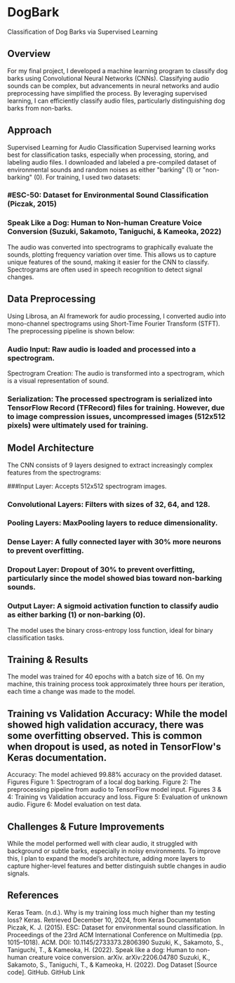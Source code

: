 # DogBark
Classification of Dog Barks via Supervised Learning

## Overview
For my final project, I developed a machine learning program to classify dog barks using Convolutional Neural Networks (CNNs). Classifying audio sounds can be complex, but advancements in neural networks and audio preprocessing have simplified the process. By leveraging supervised learning, I can efficiently classify audio files, particularly distinguishing dog barks from non-barks.

## Approach
Supervised Learning for Audio Classification
Supervised learning works best for classification tasks, especially when processing, storing, and labeling audio files. I downloaded and labeled a pre-compiled dataset of environmental sounds and random noises as either "barking" (1) or "non-barking" (0). For training, I used two datasets:

### #ESC-50: Dataset for Environmental Sound Classification (Piczak, 2015)
### Speak Like a Dog: Human to Non-human Creature Voice Conversion (Suzuki, Sakamoto, Taniguchi, & Kameoka, 2022)
The audio was converted into spectrograms to graphically evaluate the sounds, plotting frequency variation over time. This allows us to capture unique features of the sound, making it easier for the CNN to classify. Spectrograms are often used in speech recognition to detect signal changes.

## Data Preprocessing
Using Librosa, an AI framework for audio processing, I converted audio into mono-channel spectrograms using Short-Time Fourier Transform (STFT). The preprocessing pipeline is shown below:

### Audio Input: Raw audio is loaded and processed into a spectrogram.
Spectrogram Creation: The audio is transformed into a spectrogram, which is a visual representation of sound.
### Serialization: The processed spectrogram is serialized into TensorFlow Record (TFRecord) files for training. However, due to image compression issues, uncompressed images (512x512 pixels) were ultimately used for training.
## Model Architecture
The CNN consists of 9 layers designed to extract increasingly complex features from the spectrograms:

###Input Layer: Accepts 512x512 spectrogram images.
### Convolutional Layers: Filters with sizes of 32, 64, and 128.
### Pooling Layers: MaxPooling layers to reduce dimensionality.
### Dense Layer: A fully connected layer with 30% more neurons to prevent overfitting.
### Dropout Layer: Dropout of 30% to prevent overfitting, particularly since the model showed bias toward non-barking sounds.
### Output Layer: A sigmoid activation function to classify audio as either barking (1) or non-barking (0).
The model uses the binary cross-entropy loss function, ideal for binary classification tasks.

## Training & Results
The model was trained for 40 epochs with a batch size of 16. On my machine, this training process took approximately three hours per iteration, each time a change was made to the model.

## Training vs Validation Accuracy: While the model showed high validation accuracy, there was some overfitting observed. This is common when dropout is used, as noted in TensorFlow's Keras documentation.
Accuracy: The model achieved 99.88% accuracy on the provided dataset.
Figures
Figure 1: Spectrogram of a local dog barking.
Figure 2: The preprocessing pipeline from audio to TensorFlow model input.
Figures 3 & 4: Training vs Validation accuracy and loss.
Figure 5: Evaluation of unknown audio.
Figure 6: Model evaluation on test data.
## Challenges & Future Improvements
While the model performed well with clear audio, it struggled with background or subtle barks, especially in noisy environments. To improve this, I plan to expand the model’s architecture, adding more layers to capture higher-level features and better distinguish subtle changes in audio signals.

## References
Keras Team. (n.d.). Why is my training loss much higher than my testing loss? Keras. Retrieved December 10, 2024, from Keras Documentation
Piczak, K. J. (2015). ESC: Dataset for environmental sound classification. In Proceedings of the 23rd ACM International Conference on Multimedia (pp. 1015–1018). ACM. DOI: 10.1145/2733373.2806390
Suzuki, K., Sakamoto, S., Taniguchi, T., & Kameoka, H. (2022). Speak like a dog: Human to non-human creature voice conversion. arXiv. arXiv:2206.04780
Suzuki, K., Sakamoto, S., Taniguchi, T., & Kameoka, H. (2022). Dog Dataset [Source code]. GitHub. GitHub Link
